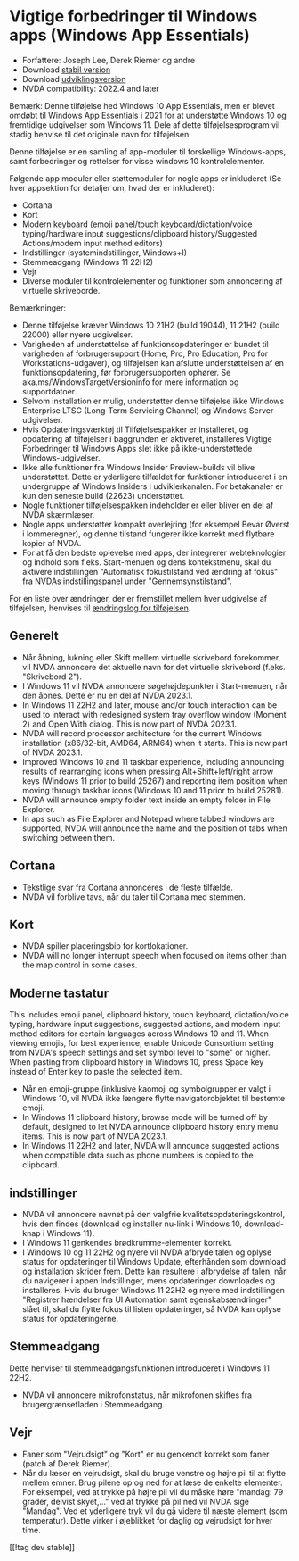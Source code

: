 # Vigtige forbedringer til Windows apps (Windows App Essentials) #

* Forfattere: Joseph Lee, Derek Riemer og andre
* Download [stabil version][1]
* Download [udviklingsversion][2]
* NVDA compatibility: 2022.4 and later

Bemærk: Denne tilføjelse hed Windows 10 App Essentials, men er blevet omdøbt
til Windows App Essentials i 2021 for at understøtte Windows 10 og
fremtidige udgivelser som Windows 11. Dele af dette tilføjelsesprogram vil
stadig henvise til det originale navn for tilføjelsen.

Denne tilføjelse er en samling af app-moduler til forskellige Windows-apps,
samt forbedringer og rettelser for visse windows 10 kontrolelementer.

Følgende app moduler eller støttemoduler for nogle apps er inkluderet (Se
hver appsektion for detaljer om, hvad der er inkluderet):

* Cortana
* Kort
* Modern keyboard (emoji panel/touch keyboard/dictation/voice
  typing/hardware input suggestions/clipboard history/Suggested
  Actions/modern input method editors)
* Indstillinger (systemindstillinger, Windows+I)
* Stemmeadgang (Windows 11 22H2)
* Vejr
* Diverse moduler til kontrolelementer og funktioner som annoncering af
  virtuelle skriveborde.

Bemærkninger:

* Denne tilføjelse kræver Windows 10 21H2 (build 19044), 11 21H2 (build
  22000) eller nyere udgivelser.
* Varigheden af understøttelse af funktionsopdateringer er bundet til
  varigheden af forbrugersupport (Home, Pro, Pro Education, Pro for
  Workstations-udgaver), og tilføjelsen kan afslutte understøttelsen af en
  funktionsopdatering, før forbrugersupporten ophører. Se
  aka.ms/WindowsTargetVersioninfo for mere information og supportdatoer.
* Selvom installation er mulig, understøtter denne tilføjelse ikke Windows
  Enterprise LTSC (Long-Term Servicing Channel) og Windows
  Server-udgivelser.
* Hvis Opdateringsværktøj til Tilføjelsespakker er installeret, og
  opdatering af tilføjelser i baggrunden er aktiveret, installeres Vigtige
  Forbedringer til Windows Apps slet ikke på ikke-understøttede
  Windows-udgivelser.
* Ikke alle funktioner fra Windows Insider Preview-builds vil blive
  understøttet. Dette er yderligere tilfældet for funktioner introduceret i
  en undergruppe af Windows Insiders i udviklerkanalen. For betakanaler er
  kun den seneste build (22623) understøttet.
* Nogle funktioner tilføjelsespakken indeholder er eller bliver en del af
  NVDA skærmlæser.
* Nogle apps understøtter kompakt overlejring (for eksempel Bevar Øverst i
  lommeregner), og denne tilstand fungerer ikke korrekt med flytbare kopier
  af NVDA.
* For at få den bedste oplevelse med apps, der integrerer webteknologier og
  indhold som f.eks. Start-menuen og dens kontekstmenu, skal du aktivere
  indstillingen "Automatisk fokustilstand ved ændring af fokus" fra NVDAs
  indstillingspanel under "Gennemsynstilstand".

For en liste over ændringer, der er fremstillet mellem hver udgivelse af
tilføjelsen, henvises til [ændringslog for tilføjelsen][3].

## Generelt

* Når åbning, lukning eller Skift mellem virtuelle skrivebord forekommer,
  vil NVDA annoncere det aktuelle navn for det virtuelle skrivebord
  (f.eks. "Skrivebord 2").
* I Windows 11 vil NVDA annoncere søgehøjdepunkter i Start-menuen, når den
  åbnes. Dette er nu en del af NVDA 2023.1.
* In Windows 11 22H2 and later, mouse and/or touch interaction can be used
  to interact with redesigned system tray overflow window (Moment 2) and
  Open With dialog. This is now part of NVDA 2023.1.
* NVDA will record processor architecture for the current Windows
  installation (x86/32-bit, AMD64, ARM64) when it starts. This is now part
  of NVDA 2023.1.
* Improved Windows 10 and 11 taskbar experience, including announcing
  results of rearranging icons when pressing Alt+Shift+left/right arrow keys
  (Windows 11 prior to build 25267) and reporting item position when moving
  through taskbar icons (Windows 10 and 11 prior to build 25281).
* NVDA will announce empty folder text inside an empty folder in File
  Explorer.
* In aps such as File Explorer and Notepad where tabbed windows are
  supported, NVDA will announce the name and the position of tabs when
  switching between them.

## Cortana

* Tekstlige svar fra Cortana annonceres i de fleste tilfælde.
* NVDA vil forblive tavs, når du taler til Cortana med stemmen.

## Kort

* NVDA spiller placeringsbip for kortlokationer.
* NVDA will no longer interrupt speech when focused on items other than the
  map control in some cases.

## Moderne tastatur

This includes emoji panel, clipboard history, touch keyboard,
dictation/voice typing, hardware input suggestions, suggested actions, and
modern input method editors for certain languages across Windows 10 and
11. When viewing emojis, for best experience, enable Unicode Consortium
setting from NVDA's speech settings and set symbol level to "some" or
higher. When pasting from clipboard history in Windows 10, press Space key
instead of Enter key to paste the selected item.

* Når en emoji-gruppe (inklusive kaomoji og symbolgrupper er valgt i Windows
  10, vil NVDA ikke længere flytte navigatorobjektet til bestemte emoji.
* In Windows 11 clipboard history, browse mode will be turned off by
  default, designed to let NVDA announce clipboard history entry menu
  items. This is now part of NVDA 2023.1.
* In Windows 11 22H2 and later, NVDA will announce suggested actions when
  compatible data such as phone numbers is copied to the clipboard.

## indstillinger

* NVDA vil annoncere navnet på den valgfrie kvalitetsopdateringskontrol,
  hvis den findes (download og installer nu-link i Windows 10, download-knap
  i Windows 11).
* I Windows 11 genkendes brødkrumme-elementer korrekt.
* I Windows 10 og 11 22H2 og nyere vil NVDA afbryde talen og oplyse status
  for opdateringer til Windows Update, efterhånden som download og
  installation skrider frem. Dette kan resultere i afbrydelse af talen, når
  du navigerer i appen Indstillinger, mens opdateringer downloades og
  installeres. Hvis du bruger Windows 11 22H2 og nyere med indstillingen
  "Registrer hændelser fra UI Automation samt egenskabsændringer" slået til,
  skal du flytte fokus til listen opdateringer, så NVDA kan oplyse status
  for opdateringerne.

## Stemmeadgang

Dette henviser til stemmeadgangsfunktionen introduceret i Windows 11 22H2.

* NVDA vil annoncere mikrofonstatus, når mikrofonen skiftes fra
  brugergrænsefladen i Stemmeadgang.

## Vejr

* Faner som "Vejrudsigt" og "Kort" er nu genkendt korrekt som faner (patch
  af Derek Riemer).
* Når du læser en vejrudsigt, skal du bruge venstre og højre pil til at
  flytte mellem emner. Brug pilene op og ned for at læse de enkelte
  elementer. For eksempel, ved at trykke på højre pil vil du måske høre
  "mandag: 79 grader, delvist skyet,..." ved at trykke på pil ned vil NVDA
  sige "Mandag". Ved et yderligere tryk vil du gå videre til næste element
  (som temperatur). Dette virker i øjeblikket for daglig og vejrudsigt for
  hver time.

[[!tag dev stable]]

[1]: https://addons.nvda-project.org/files/get.php?file=w10

[2]: https://addons.nvda-project.org/files/get.php?file=w10-dev

[3]: https://github.com/josephsl/wintenapps/wiki/w10changelog
